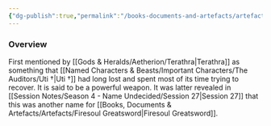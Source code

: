 ```yaml
---
{"dg-publish":true,"permalink":"/books-documents-and-artefacts/artefacts/sword-of-whispers/","tags":["Artefact"],"noteIcon":"","created":"2024-09-18T14:17:49.793+01:00","updated":"2024-12-31T22:15:52.322+00:00"}
---
```


### Overview
First mentioned by [[Gods & Heralds/Aetherion/Terathra\|Terathra]] as something that [[Named Characters & Beasts/Important Characters/The Auditors/Uti †\|Uti †]] had long lost and spent most of its time trying to recover. It is said to be a powerful weapon. It was latter revealed in [[Session Notes/Season 4 - Name Undecided/Session 27\|Session 27]] that this was another name for [[Books, Documents & Artefacts/Artefacts/Firesoul Greatsword\|Firesoul Greatsword]].